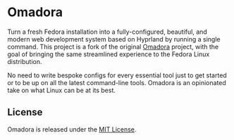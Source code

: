 # Omadora

Turn a fresh Fedora installation into a fully-configured, beautiful, and modern web development system based on Hyprland by running a single command. This project is a fork of the original [Omadora](https.github.com/basecamp/omadora) project, with the goal of bringing the same streamlined experience to the Fedora Linux distribution.

No need to write bespoke configs for every essential tool just to get started or to be up on all the latest command-line tools. Omadora is an opinionated take on what Linux can be at its best.

## License

Omadora is released under the [MIT License](https://opensource.org/licenses/MIT).